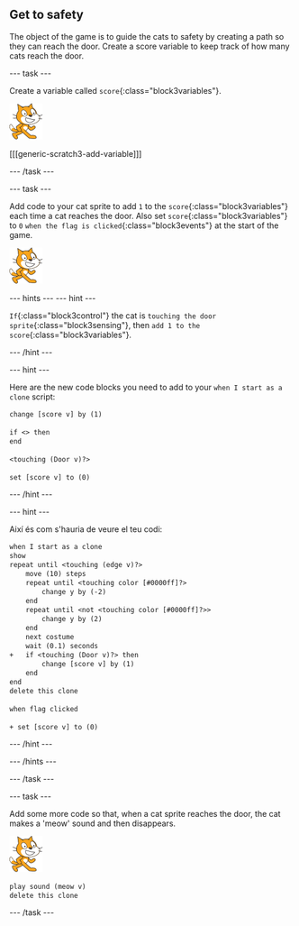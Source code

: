 ## Get to safety

The object of the game is to guide the cats to safety by creating a path so they can reach the door. Create a score variable to keep track of how many cats reach the door.

\--- task \---

Create a variable called `score`{:class="block3variables"}.

![Cat sprite](images/cat-sprite.png)

[[[generic-scratch3-add-variable]]]

\--- /task \---

\--- task \---

Add code to your cat sprite to add `1` to the `score`{:class="block3variables"} each time a cat reaches the door. Also set `score`{:class="block3variables"} to `0` `when the flag is clicked`{:class="block3events"} at the start of the game.

![Cat sprite](images/cat-sprite.png)

\--- hints \--- \--- hint \---

`If`{:class="block3control"} the cat is `touching the door sprite`{:class="block3sensing"}, then `add 1 to the score`{:class="block3variables"}.

\--- /hint \---

\--- hint \---

Here are the new code blocks you need to add to your `when I start as a clone` script:

```blocks3
change [score v] by (1)

if <> then
end

<touching (Door v)?>

set [score v] to (0)
```

\--- /hint \---

\--- hint \---

Així és com s'hauria de veure el teu codi:

```blocks3
when I start as a clone
show
repeat until <touching (edge v)?>
    move (10) steps
    repeat until <touching color [#0000ff]?>
        change y by (-2)
    end
    repeat until <not <touching color [#0000ff]?>>
        change y by (2)
    end
    next costume
    wait (0.1) seconds
+   if <touching (Door v)?> then
        change [score v] by (1)
    end
end
delete this clone

when flag clicked

+ set [score v] to (0)
```

\--- /hint \---

\--- /hints \---

\--- /task \---

\--- task \---

Add some more code so that, when a cat sprite reaches the door, the cat makes a 'meow' sound and then disappears.

![Cat sprite](images/cat-sprite.png)

```blocks3
play sound (meow v)
delete this clone
```

\--- /task \---